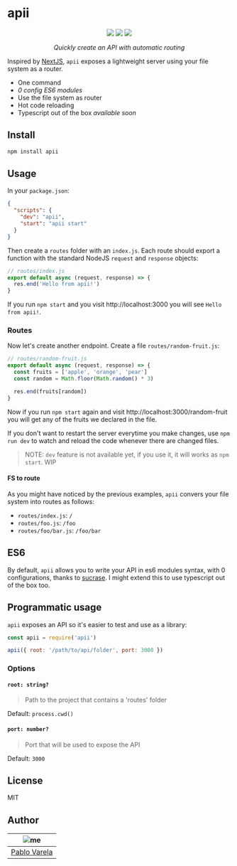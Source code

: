 # apii

<p align="center">
  <a href="https://travis-ci.org/pablopunk/apii"><img src="https://img.shields.io/travis/pablopunk/apii.svg" /></a>
  <a href="https://github.com/pablopunk/miny"><img src="https://img.shields.io/badge/made_with-miny-1eced8.svg" /></a>
  <a href="https://www.npmjs.com/package/apii"><img src="https://img.shields.io/npm/dt/apii.svg" /></a>
</p>

<p align="center">
  <i>Quickly create an API with automatic routing</i>
</p>

Inspired by [NextJS](https://github.com/zeit/next.js), `apii` exposes a lightweight server using your file system as a router.

- One command
- _0 config ES6 modules_
- Use the file system as router
- Hot code reloading
- Typescript out of the box _available soon_

## Install

```sh
npm install apii
```

## Usage

In your `package.json`:

```json
{
  "scripts": {
    "dev": "apii",
    "start": "apii start"
  }
}
```

Then create a `routes` folder with an `index.js`. Each route should export a function with the standard NodeJS `request` and `response` objects:

```js
// routes/index.js
export default async (request, response) => {
  res.end('Hello from apii!')
}
```

If you run `npm start` and you visit http://localhost:3000 you will see `Hello from apii!`.

### Routes

Now let's create another endpoint. Create a file `routes/random-fruit.js`:

```js
// routes/random-fruit.js
export default async (request, response) => {
  const fruits = ['apple', 'orange', 'pear']
  const random = Math.floor(Math.random() * 3)

  res.end(fruits[random])
}
```

Now if you run `npm start` again and visit http://localhost:3000/random-fruit you will get any of the fruits we declared in the file.

If you don't want to restart the server everytime you make changes, use `npm run dev` to watch and reload the code whenever there are changed files.

> NOTE: `dev` feature is not available yet, if you use it, it will works as `npm start`. WIP

#### FS to route

As you might have noticed by the previous examples, `apii` convers your file system into routes as follows:

- `routes/index.js`: `/`
- `routes/foo.js`: `/foo`
- `routes/foo/bar.js`: `/foo/bar`

## ES6

By default, `apii` allows you to write your API in es6 modules syntax, with 0 configurations, thanks to [sucrase](https://sucrase.io). I might extend this to use typescript out of the box too.

## Programmatic usage

`apii` exposes an API so it's easier to test and use as a library:

```js
const apii = require('apii')

apii({ root: '/path/to/api/folder', port: 3000 })
```

### Options

#### `root: string?`

> Path to the project that contains a 'routes' folder

Default: `process.cwd()`

#### `port: number?`

> Port that will be used to expose the API

Default: `3000`

## License

MIT

## Author

| ![me](https://gravatar.com/avatar/fa50aeff0ddd6e63273a068b04353d9d?size=100) |
| ---------------------------------------------------------------------------- |
| [Pablo Varela](https://pablo.pink)                                           |
